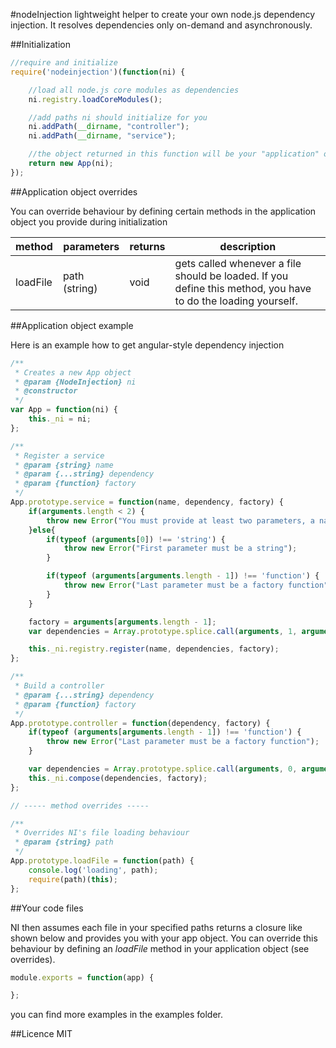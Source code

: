 #nodeInjection
lightweight helper to create your own node.js dependency injection.
It resolves dependencies only on-demand and asynchronously.

##Initialization

```js
//require and initialize
require('nodeinjection')(function(ni) {

	//load all node.js core modules as dependencies
    ni.registry.loadCoreModules();

    //add paths ni should initialize for you
    ni.addPath(__dirname, "controller");
    ni.addPath(__dirname, "service");

    //the object returned in this function will be your "application" object
    return new App(ni);
});
```

##Application object overrides

You can override behaviour by defining certain methods in the application object you provide during initialization

method        | parameters     | returns | description
------------- | -------------- | ------- | ----------
loadFile      | path (string)  | void    | gets called whenever a file should be loaded. If you define this method, you have to do the loading yourself.


##Application object example

Here is an example how to get angular-style dependency injection

```js
/**
 * Creates a new App object
 * @param {NodeInjection} ni
 * @constructor
 */
var App = function(ni) {
    this._ni = ni;
};

/**
 * Register a service
 * @param {string} name
 * @param {...string} dependency
 * @param {function} factory
 */
App.prototype.service = function(name, dependency, factory) {
    if(arguments.length < 2) {
        throw new Error("You must provide at least two parameters, a name and a factory function.");
    }else{
        if(typeof (arguments[0]) !== 'string') {
            throw new Error("First parameter must be a string");
        }

        if(typeof (arguments[arguments.length - 1]) !== 'function') {
            throw new Error("Last parameter must be a factory function");
        }
    }

    factory = arguments[arguments.length - 1];
    var dependencies = Array.prototype.splice.call(arguments, 1, arguments.length - 2);

    this._ni.registry.register(name, dependencies, factory);
};

/**
 * Build a controller
 * @param {...string} dependency
 * @param {function} factory
 */
App.prototype.controller = function(dependency, factory) {
    if(typeof (arguments[arguments.length - 1]) !== 'function') {
        throw new Error("Last parameter must be a factory function");
    }

    var dependencies = Array.prototype.splice.call(arguments, 0, arguments.length - 1);
    this._ni.compose(dependencies, factory);
};

// ----- method overrides -----

/**
 * Overrides NI's file loading behaviour
 * @param {string} path
 */
App.prototype.loadFile = function(path) {
    console.log('loading', path);
    require(path)(this);
};
```

##Your code files

NI then assumes each file in your specified paths returns a closure like shown below and provides you with your app object. You can override this behaviour by defining an _loadFile_ method in your application object (see overrides).

```js
module.exports = function(app) {

};
```

you can find more examples in the examples folder.

##Licence
MIT